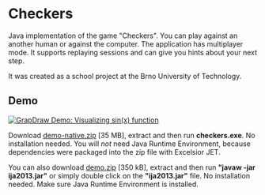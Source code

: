 # Checkers
Java implementation of the game "Checkers". You can play against an another human or against the computer. The application has multiplayer mode. It supports replaying sessions and can give you hints about your next step.

It was created as a school project at the Brno University of Technology.

## Demo

[![GrapDraw Demo: Visualizing sin(x) function](https://img.youtube.com/vi/dlAImRzADQI/0.jpg)](https://www.youtube.com/watch?v=dlAImRzADQI)

Download [demo-native.zip](https://github.com/mdavid626/checkers/raw/master/demo/demo-native.zip) [35 MB], extract and then run **checkers.exe**. No installation needed. You will *not* need Java Runtime Environment, because dependencies were packaged into the zip file with Excelsior JET.

You can also download [demo.zip](https://github.com/mdavid626/checkers/raw/master/demo/demo.zip) [350 kB], extract and then run **"javaw -jar ija2013.jar"** or simply double click on the **"ija2013.jar"** file. No installation needed. Make sure Java Runtime Environment is installed.